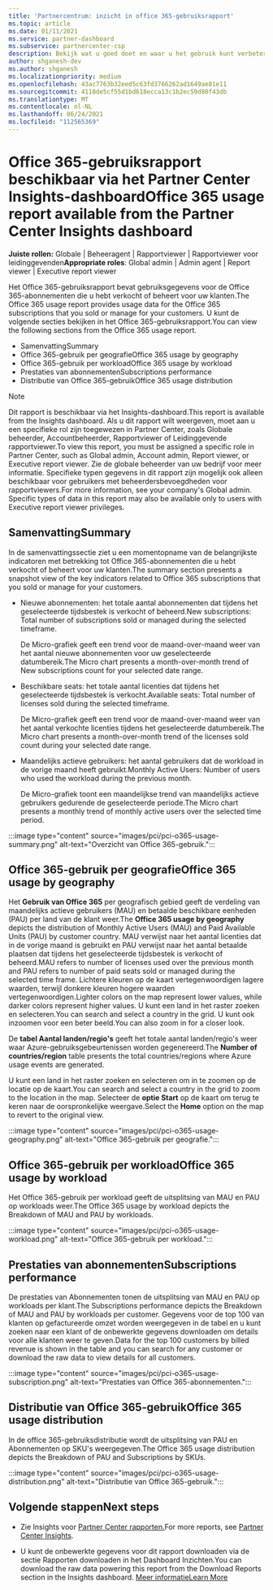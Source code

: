 ```yaml
---
title: 'Partnercentrum: inzicht in office 365-gebruiksrapport'
ms.topic: article
ms.date: 01/11/2021
ms.service: partner-dashboard
ms.subservice: partnercenter-csp
description: Bekijk wat u goed doet en waar u het gebruik kunt verbeteren van Office 365-abonnementen die u voor uw klanten verkoopt of beheert.
author: shganesh-dev
ms.author: shganesh
ms.localizationpriority: medium
ms.openlocfilehash: 43ac7763b32eed5c63fd3766262ad1649ae81e11
ms.sourcegitcommit: 4118de5cf55d1bd618ecca13c1b2ec59d80f43db
ms.translationtype: MT
ms.contentlocale: nl-NL
ms.lasthandoff: 06/24/2021
ms.locfileid: "112565369"
---
```

# <a name="office-365-usage-report-available-from-the-partner-center-insights-dashboard"></a><span data-ttu-id="cd004-103">Office 365-gebruiksrapport beschikbaar via het Partner Center Insights-dashboard</span><span class="sxs-lookup"><span data-stu-id="cd004-103">Office 365 usage report available from the Partner Center Insights dashboard</span></span>

<span data-ttu-id="cd004-104">**Juiste rollen:** Globale | Beheeragent | Rapportviewer | Rapportviewer voor leidinggevenden</span><span class="sxs-lookup"><span data-stu-id="cd004-104">**Appropriate roles**: Global admin | Admin agent | Report viewer | Executive report viewer</span></span>

<span data-ttu-id="cd004-105">Het Office 365-gebruiksrapport bevat gebruiksgegevens voor de Office 365-abonnementen die u hebt verkocht of beheert voor uw klanten.</span><span class="sxs-lookup"><span data-stu-id="cd004-105">The Office 365 usage report provides usage data for the Office 365 subscriptions that you sold or manage for your customers.</span></span> <span data-ttu-id="cd004-106">U kunt de volgende secties bekijken in het Office 365-gebruiksrapport.</span><span class="sxs-lookup"><span data-stu-id="cd004-106">You can view the following sections from the Office 365 usage report.</span></span>

- <span data-ttu-id="cd004-107">Samenvatting</span><span class="sxs-lookup"><span data-stu-id="cd004-107">Summary</span></span>
- <span data-ttu-id="cd004-108">Office 365-gebruik per geografie</span><span class="sxs-lookup"><span data-stu-id="cd004-108">Office 365 usage by geography</span></span>
- <span data-ttu-id="cd004-109">Office 365-gebruik per workload</span><span class="sxs-lookup"><span data-stu-id="cd004-109">Office 365 usage by workload</span></span>
- <span data-ttu-id="cd004-110">Prestaties van abonnementen</span><span class="sxs-lookup"><span data-stu-id="cd004-110">Subscriptions performance</span></span>
- <span data-ttu-id="cd004-111">Distributie van Office 365-gebruik</span><span class="sxs-lookup"><span data-stu-id="cd004-111">Office 365 usage distribution</span></span>

 > [!NOTE]
 > <span data-ttu-id="cd004-112">Dit rapport is beschikbaar via het Insights-dashboard.</span><span class="sxs-lookup"><span data-stu-id="cd004-112">This report is available from the Insights dashboard.</span></span> <span data-ttu-id="cd004-113">Als u dit rapport wilt weergeven, moet aan u een specifieke rol zijn toegewezen in Partner Center, zoals Globale beheerder, Accountbeheerder, Rapportviewer of Leidinggevende rapportviewer.</span><span class="sxs-lookup"><span data-stu-id="cd004-113">To view this report, you must be assigned a specific role in Partner Center, such as Global admin, Account admin, Report viewer, or Executive report viewer.</span></span> <span data-ttu-id="cd004-114">Zie de globale beheerder van uw bedrijf voor meer informatie. Specifieke typen gegevens in dit rapport zijn mogelijk ook alleen beschikbaar voor gebruikers met beheerdersbevoegdheden voor rapportviewers.</span><span class="sxs-lookup"><span data-stu-id="cd004-114">For more information, see your company's Global admin. Specific types of data in this report may also be available only to users with Executive report viewer privileges.</span></span>

## <a name="summary"></a><span data-ttu-id="cd004-115">Samenvatting</span><span class="sxs-lookup"><span data-stu-id="cd004-115">Summary</span></span>

<span data-ttu-id="cd004-116">In de samenvattingssectie ziet u een momentopname van de belangrijkste indicatoren met betrekking tot Office 365-abonnementen die u hebt verkocht of beheert voor uw klanten.</span><span class="sxs-lookup"><span data-stu-id="cd004-116">The summary section presents a snapshot view of the key indicators related to Office 365 subscriptions that you sold or manage for your customers.</span></span>  

- <span data-ttu-id="cd004-117">Nieuwe abonnementen: het totale aantal abonnementen dat tijdens het geselecteerde tijdsbestek is verkocht of beheerd.</span><span class="sxs-lookup"><span data-stu-id="cd004-117">New subscriptions: Total number of subscriptions sold or managed during the selected timeframe.</span></span>

   <span data-ttu-id="cd004-118">De Micro-grafiek geeft een trend voor de maand-over-maand weer van het aantal nieuwe abonnementen voor uw geselecteerde datumbereik.</span><span class="sxs-lookup"><span data-stu-id="cd004-118">The Micro chart presents a month-over-month trend of New subscriptions count for your selected date range.</span></span>

- <span data-ttu-id="cd004-119">Beschikbare seats: het totale aantal licenties dat tijdens het geselecteerde tijdsbestek is verkocht.</span><span class="sxs-lookup"><span data-stu-id="cd004-119">Available seats: Total number of licenses sold during the selected timeframe.</span></span>

   <span data-ttu-id="cd004-120">De Micro-grafiek geeft een trend voor de maand-over-maand weer van het aantal verkochte licenties tijdens het geselecteerde datumbereik.</span><span class="sxs-lookup"><span data-stu-id="cd004-120">The Micro chart presents a month-over-month trend of the licenses sold count during your selected date range.</span></span>

- <span data-ttu-id="cd004-121">Maandelijks actieve gebruikers: het aantal gebruikers dat de workload in de vorige maand heeft gebruikt.</span><span class="sxs-lookup"><span data-stu-id="cd004-121">Monthly Active Users: Number of users who used the workload during the previous month.</span></span> 

   <span data-ttu-id="cd004-122">De Micro-grafiek toont een maandelijkse trend van maandelijks actieve gebruikers gedurende de geselecteerde periode.</span><span class="sxs-lookup"><span data-stu-id="cd004-122">The Micro chart presents a monthly trend of monthly active users over the selected time period.</span></span>

:::image type="content" source="images/pci/pci-o365-usage-summary.png" alt-text="Overzicht van Office 365-gebruik.":::

## <a name="office-365-usage-by-geography"></a><span data-ttu-id="cd004-124">Office 365-gebruik per geografie</span><span class="sxs-lookup"><span data-stu-id="cd004-124">Office 365 usage by geography</span></span>

<span data-ttu-id="cd004-125">Het **Gebruik van Office 365** per geografisch gebied geeft de verdeling van maandelijks actieve gebruikers (MAU) en betaalde beschikbare eenheden (PAU) per land van de klant weer.</span><span class="sxs-lookup"><span data-stu-id="cd004-125">The **Office 365 usage by geography** depicts the distribution of Monthly Active Users (MAU) and Paid Available Units (PAU) by customer country.</span></span> <span data-ttu-id="cd004-126">MAU verwijst naar het aantal licenties dat in de vorige maand is gebruikt en PAU verwijst naar het aantal betaalde plaatsen dat tijdens het geselecteerde tijdsbestek is verkocht of beheerd.</span><span class="sxs-lookup"><span data-stu-id="cd004-126">MAU refers to number of licenses used over the previous month and PAU refers to number of paid seats sold or managed during the selected time frame.</span></span> <span data-ttu-id="cd004-127">Lichtere kleuren op de kaart vertegenwoordigen lagere waarden, terwijl donkere kleuren hogere waarden vertegenwoordigen.</span><span class="sxs-lookup"><span data-stu-id="cd004-127">Lighter colors on the map represent lower values, while darker colors represent higher values.</span></span> <span data-ttu-id="cd004-128">U kunt een land in het raster zoeken en selecteren.</span><span class="sxs-lookup"><span data-stu-id="cd004-128">You can search and select a country in the grid.</span></span> <span data-ttu-id="cd004-129">U kunt ook inzoomen voor een beter beeld.</span><span class="sxs-lookup"><span data-stu-id="cd004-129">You can also zoom in for a closer look.</span></span>

<span data-ttu-id="cd004-130">De **tabel Aantal landen/regio's** geeft het totale aantal landen/regio's weer waar Azure-gebruiksgebeurtenissen worden gegenereerd.</span><span class="sxs-lookup"><span data-stu-id="cd004-130">The **Number of countries/region** table presents the total countries/regions where Azure usage events are generated.</span></span>

<span data-ttu-id="cd004-131">U kunt een land in het raster zoeken en selecteren om in te zoomen op de locatie op de kaart.</span><span class="sxs-lookup"><span data-stu-id="cd004-131">You can search and select a country in the grid to zoom to the location in the map.</span></span> <span data-ttu-id="cd004-132">Selecteer de **optie Start** op de kaart om terug te keren naar de oorspronkelijke weergave.</span><span class="sxs-lookup"><span data-stu-id="cd004-132">Select the **Home** option on the map to revert to the original view.</span></span>


:::image type="content" source="images/pci/pci-o365-usage-geography.png" alt-text="Office 365-gebruik per geografie.":::

## <a name="office-365-usage-by-workload"></a><span data-ttu-id="cd004-134">Office 365-gebruik per workload</span><span class="sxs-lookup"><span data-stu-id="cd004-134">Office 365 usage by workload</span></span>

<span data-ttu-id="cd004-135">Het Office 365-gebruik per workload geeft de uitsplitsing van MAU en PAU op workloads weer.</span><span class="sxs-lookup"><span data-stu-id="cd004-135">The Office 365 usage by workload depicts the Breakdown of MAU and PAU by workloads.</span></span>

:::image type="content" source="images/pci/pci-o365-usage-workload.png" alt-text="Office 365-gebruik per workload.":::

## <a name="subscriptions-performance"></a><span data-ttu-id="cd004-137">Prestaties van abonnementen</span><span class="sxs-lookup"><span data-stu-id="cd004-137">Subscriptions performance</span></span>

<span data-ttu-id="cd004-138">De prestaties van Abonnementen tonen de uitsplitsing van MAU en PAU op workloads per klant.</span><span class="sxs-lookup"><span data-stu-id="cd004-138">The Subscriptions performance depicts the Breakdown of MAU and PAU by workloads per customer.</span></span> <span data-ttu-id="cd004-139">Gegevens voor de top 100 van klanten op gefactureerde omzet worden weergegeven in de tabel en u kunt zoeken naar een klant of de onbewerkte gegevens downloaden om details voor alle klanten weer te geven.</span><span class="sxs-lookup"><span data-stu-id="cd004-139">Data for the top 100 customers by billed revenue is shown in the table and you can search for any customer or download the raw data to view details for all customers.</span></span>

:::image type="content" source="images/pci/pci-o365-usage-subscription.png" alt-text="Prestaties van Office 365-abonnementen.":::

## <a name="office-365-usage-distribution"></a><span data-ttu-id="cd004-141">Distributie van Office 365-gebruik</span><span class="sxs-lookup"><span data-stu-id="cd004-141">Office 365 usage distribution</span></span>

<span data-ttu-id="cd004-142">In de office 365-gebruiksdistributie wordt de uitsplitsing van PAU en Abonnementen op SKU's weergegeven.</span><span class="sxs-lookup"><span data-stu-id="cd004-142">The Office 365 usage distribution depicts the Breakdown of PAU and Subscriptions by SKUs.</span></span>

:::image type="content" source="images/pci/pci-o365-usage-distribution.png" alt-text="Distributie van Office 365-gebruik.":::

## <a name="next-steps"></a><span data-ttu-id="cd004-144">Volgende stappen</span><span class="sxs-lookup"><span data-stu-id="cd004-144">Next steps</span></span>

- <span data-ttu-id="cd004-145">Zie Insights voor [Partner Center rapporten.](partner-center-insights.md)</span><span class="sxs-lookup"><span data-stu-id="cd004-145">For more reports, see [Partner Center Insights](partner-center-insights.md).</span></span>

- <span data-ttu-id="cd004-146">U kunt de onbewerkte gegevens voor dit rapport downloaden via de sectie Rapporten downloaden in het Dashboard Inzichten.</span><span class="sxs-lookup"><span data-stu-id="cd004-146">You can download the raw data powering this report from the Download Reports section in the Insights dashboard.</span></span> [<span data-ttu-id="cd004-147">Meer informatie</span><span class="sxs-lookup"><span data-stu-id="cd004-147">Learn More</span></span>](pci-download-reports.md) 
